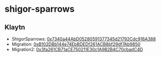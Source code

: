 # shigor-sparrows

## Klaytn
- ShigorSparrows: [0x7340a44AbD05280591377345d21792Cdc916A388](https://scope.klaytn.com/account/0x7340a44AbD05280591377345d21792Cdc916A388)
- Migration: [0xB102DBb144e74EbBDEDf261ACB8bf29df7Ab9850](https://scope.klaytn.com/account/0xB102DBb144e74EbBDEDf261ACB8bf29df7Ab9850)
- Migration2: [0x3fa261CB71aCE750211E30c1A9B2B4C70cbadC4D](https://scope.klaytn.com/account/0x3fa261CB71aCE750211E30c1A9B2B4C70cbadC4D)
